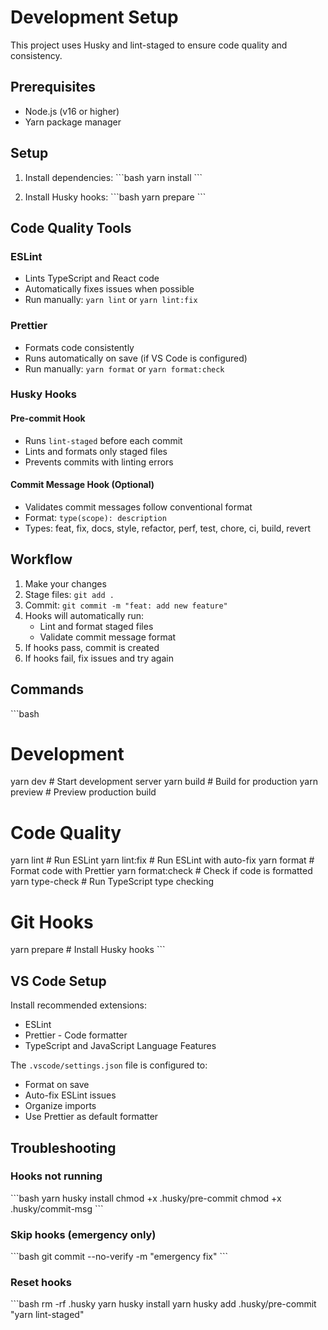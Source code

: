 # Development Setup

This project uses Husky and lint-staged to ensure code quality and consistency.

## Prerequisites

- Node.js (v16 or higher)
- Yarn package manager

## Setup

1. Install dependencies:
   \`\`\`bash
   yarn install
   \`\`\`

2. Install Husky hooks:
   \`\`\`bash
   yarn prepare
   \`\`\`

## Code Quality Tools

### ESLint

- Lints TypeScript and React code
- Automatically fixes issues when possible
- Run manually: `yarn lint` or `yarn lint:fix`

### Prettier

- Formats code consistently
- Runs automatically on save (if VS Code is configured)
- Run manually: `yarn format` or `yarn format:check`

### Husky Hooks

#### Pre-commit Hook

- Runs `lint-staged` before each commit
- Lints and formats only staged files
- Prevents commits with linting errors

#### Commit Message Hook (Optional)

- Validates commit messages follow conventional format
- Format: `type(scope): description`
- Types: feat, fix, docs, style, refactor, perf, test, chore, ci, build, revert

## Workflow

1. Make your changes
2. Stage files: `git add .`
3. Commit: `git commit -m "feat: add new feature"`
4. Hooks will automatically run:
   - Lint and format staged files
   - Validate commit message format
5. If hooks pass, commit is created
6. If hooks fail, fix issues and try again

## Commands

\`\`\`bash

# Development

yarn dev # Start development server
yarn build # Build for production
yarn preview # Preview production build

# Code Quality

yarn lint # Run ESLint
yarn lint:fix # Run ESLint with auto-fix
yarn format # Format code with Prettier
yarn format:check # Check if code is formatted
yarn type-check # Run TypeScript type checking

# Git Hooks

yarn prepare # Install Husky hooks
\`\`\`

## VS Code Setup

Install recommended extensions:

- ESLint
- Prettier - Code formatter
- TypeScript and JavaScript Language Features

The `.vscode/settings.json` file is configured to:

- Format on save
- Auto-fix ESLint issues
- Organize imports
- Use Prettier as default formatter

## Troubleshooting

### Hooks not running

\`\`\`bash
yarn husky install
chmod +x .husky/pre-commit
chmod +x .husky/commit-msg
\`\`\`

### Skip hooks (emergency only)

\`\`\`bash
git commit --no-verify -m "emergency fix"
\`\`\`

### Reset hooks

\`\`\`bash
rm -rf .husky
yarn husky install
yarn husky add .husky/pre-commit "yarn lint-staged"
